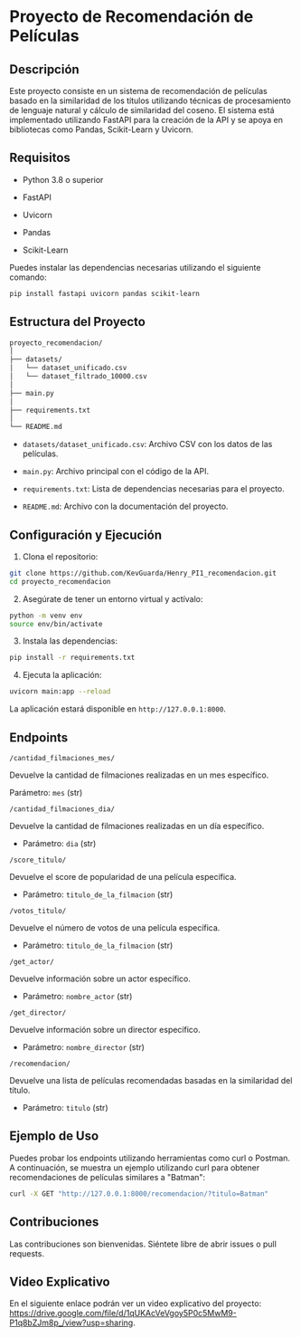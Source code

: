 # Proyecto de Recomendación de Películas
## Descripción
Este proyecto consiste en un sistema de recomendación de películas basado en la similaridad de los títulos utilizando técnicas de procesamiento de lenguaje natural y cálculo de similaridad del coseno. El sistema está implementado utilizando FastAPI para la creación de la API y se apoya en bibliotecas como Pandas, Scikit-Learn y Uvicorn.

## Requisitos
- Python 3.8 o superior

- FastAPI

- Uvicorn

- Pandas

- Scikit-Learn

Puedes instalar las dependencias necesarias utilizando el siguiente comando:

```bash
pip install fastapi uvicorn pandas scikit-learn
```


## Estructura del Proyecto

```bash
proyecto_recomendacion/
│
├── datasets/
│   └── dataset_unificado.csv
│   └── dataset_filtrado_10000.csv
│
├── main.py
│
├── requirements.txt
│
└── README.md
```

- `datasets/dataset_unificado.csv`: Archivo CSV con los datos de las películas.

- `main.py`: Archivo principal con el código de la API.

- `requirements.txt`: Lista de dependencias necesarias para el proyecto.

- `README.md`: Archivo con la documentación del proyecto.

## Configuración y Ejecución

1. Clona el repositorio:

```bash
git clone https://github.com/KevGuarda/Henry_PI1_recomendacion.git
cd proyecto_recomendacion
```

2. Asegúrate de tener un entorno virtual y actívalo:

```bash
python -m venv env
source env/bin/activate
```

3. Instala las dependencias:

```bash
pip install -r requirements.txt
```

4. Ejecuta la aplicación:

```bash
uvicorn main:app --reload
```

La aplicación estará disponible en `http://127.0.0.1:8000`.

## Endpoints

`/cantidad_filmaciones_mes/`

Devuelve la cantidad de filmaciones realizadas en un mes específico.

Parámetro: `mes` (str)

`/cantidad_filmaciones_dia/`

Devuelve la cantidad de filmaciones realizadas en un día específico.

- Parámetro: `dia` (str)

`/score_titulo/`

Devuelve el score de popularidad de una película específica.

- Parámetro: `titulo_de_la_filmacion` (str)

`/votos_titulo/`

Devuelve el número de votos de una película específica.

- Parámetro: `titulo_de_la_filmacion` (str)

`/get_actor/`

Devuelve información sobre un actor específico.

- Parámetro: `nombre_actor` (str)

`/get_director/`

Devuelve información sobre un director específico.

- Parámetro: `nombre_director` (str)

`/recomendacion/`

Devuelve una lista de películas recomendadas basadas en la similaridad del título.

- Parámetro: `titulo` (str)

## Ejemplo de Uso

Puedes probar los endpoints utilizando herramientas como curl o Postman. A continuación, se muestra un ejemplo utilizando curl para obtener recomendaciones de películas similares a "Batman":

```bash
curl -X GET "http://127.0.0.1:8000/recomendacion/?titulo=Batman"
```

## Contribuciones

Las contribuciones son bienvenidas. Siéntete libre de abrir issues o pull requests.

## Video Explicativo

En el siguiente enlace podrán ver un video explicativo del proyecto: https://drive.google.com/file/d/1qUKAcVeVgoy5P0c5MwM9-P1q8bZJm8p_/view?usp=sharing.
